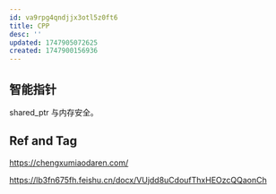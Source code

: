 ```yaml
---
id: va9rpg4qndjjx3otl5z0ft6
title: CPP
desc: ''
updated: 1747905072625
created: 1747900156936
---
```


## 智能指针

shared_ptr 与内存安全。

## Ref and Tag

https://chengxumiaodaren.com/

https://lb3fn675fh.feishu.cn/docx/VUjdd8uCdoufThxHEOzcQQaonCh